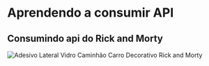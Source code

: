<h1>
	Aprendendo a consumir API
</h1>



<H2>
    Consumindo api do Rick and Morty 
</h2>


![Adesivo Lateral Vidro Caminhão Carro Decorativo Rick and Morty](https://images.tcdn.com.br/img/img_prod/697730/adesivo_lateral_vidro_caminhao_carro_decorativo_rick_and_morty_1147486360_1_20201210150106.jpg)


